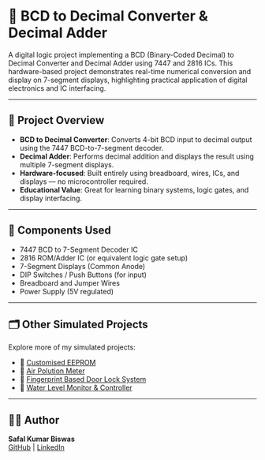 # 🔢 BCD to Decimal Converter & Decimal Adder

A digital logic project implementing a BCD (Binary-Coded Decimal) to Decimal Converter and Decimal Adder using 7447 and 2816 ICs. This hardware-based project demonstrates real-time numerical conversion and display on 7-segment displays, highlighting practical application of digital electronics and IC interfacing.

---

## 🧠 Project Overview

- **BCD to Decimal Converter**: Converts 4-bit BCD input to decimal output using the 7447 BCD-to-7-segment decoder.
- **Decimal Adder**: Performs decimal addition and displays the result using multiple 7-segment displays.
- **Hardware-focused**: Built entirely using breadboard, wires, ICs, and displays — no microcontroller required.
- **Educational Value**: Great for learning binary systems, logic gates, and display interfacing.

---

## 🧰 Components Used

- 7447 BCD to 7-Segment Decoder IC
- 2816 ROM/Adder IC (or equivalent logic gate setup)
- 7-Segment Displays (Common Anode)
- DIP Switches / Push Buttons (for input)
- Breadboard and Jumper Wires
- Power Supply (5V regulated)

---

## 🗂️ Other Simulated Projects

Explore more of my simulated projects:

- 🔗 [Customised EEPROM](https://github.com/safal-biswas/Proteus-Simulation-Projects/tree/main/Customised%20EEPROM)
- 🔗 [Air Polution Meter](https://github.com/safal-biswas/Proteus-Simulation-Projects/tree/main/Air%20Polution%20Meter)
- 🔗 [Fingerprint Based Door Lock System](https://github.com/safal-biswas/Proteus-Simulation-Projects/tree/main/Fingerprint%20Based%20Door%20Lock%20System)
- 🔗 [Water Level Monitor & Controller](https://github.com/safal-biswas/Proteus-Simulation-Projects/tree/main/Water%20Level%20Monitor%20%26%20Controller)

---

## 🙋‍♂️ Author

**Safal Kumar Biswas**  
[GitHub](https://github.com/safal-biswas) | [LinkedIn](https://linkedin.com/in/safal-biswas)
